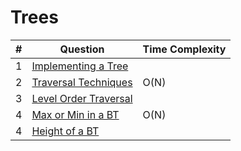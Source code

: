 # Trees

|#|Question|Time Complexity|
|-|-|-|
|1|[Implementing a Tree](./Implementation/)||
|2|[Traversal Techniques](./Traversal%20Techniques/)|O(N)|
|3|[Level Order Traversal](./Level%20Order%20Traversal%20of%20a%20BT/)||
|4|[Max or Min in a BT](./Size%20of%20a%20BT/)|O(N)|
|4|[Height of a BT](./Height%20of%20a%20BT/)||